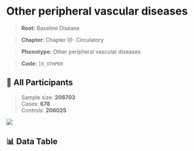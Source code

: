 # Other peripheral vascular diseases

> **Root:** Baseline Disease  

> **Chapter:** Chapter IX- Circulatory  

> **Phenotype:** Other peripheral vascular diseases  

> **Code:** `I9_OTHPER`

## 🧪 All Participants  
> Sample size: **206703**  
> Cases: **678**  
> Controls: **206025**
<img src="/Sensitive/Figures/ALL/Baseline/I9_OTHPER.png"/>

## 📊 Data Table
<CsvTableMRF src="/Sensitive/Data/ALL/Baseline/LG_I9_OTHPER.csv"/>

